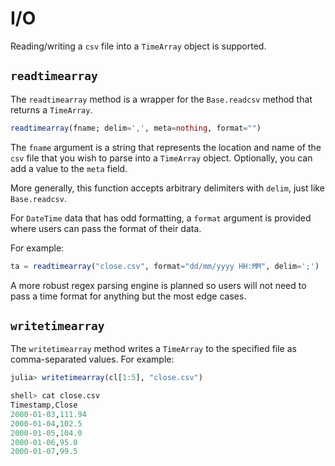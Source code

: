 # I/O

Reading/writing a `csv` file into a `TimeArray` object is supported.

## `readtimearray`

The `readtimearray` method is a wrapper for the `Base.readcsv` method
that returns a `TimeArray`.

```julia
readtimearray(fname; delim=',', meta=nothing, format="")
```

The `fname` argument is a string that represents the location and name
of the `csv` file that you wish to parse into a `TimeArray` object.
Optionally, you can add a value to the `meta` field.

More generally, this function accepts arbitrary delimiters with `delim`,
just like `Base.readcsv`.

For `DateTime` data that has odd formatting, a `format` argument is
provided where users can pass the format of their data.

For example:

```julia
ta = readtimearray("close.csv", format="dd/mm/yyyy HH:MM", delim=';')
```

A more robust regex parsing engine is planned so users will not need to
pass a time format for anything but the most edge cases.

## `writetimearray`

The `writetimearray` method writes a `TimeArray` to the specified file as
comma-separated values. For example:

```julia
julia> writetimearray(cl[1:5], "close.csv")

shell> cat close.csv
Timestamp,Close
2000-01-03,111.94
2000-01-04,102.5
2000-01-05,104.0
2000-01-06,95.0
2000-01-07,99.5
```
